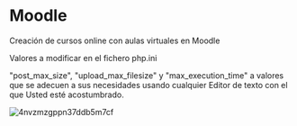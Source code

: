 # Moodle
Creación de cursos online con aulas virtuales en Moodle

Valores a modificar en el fichero php.ini

"post_max_size", "upload_max_filesize" y "max_execution_time" a valores que se adecuen a sus necesidades usando cualquier Editor de texto con el que Usted esté acostumbrado.

![4nvzmzgppn37ddb5m7cf](https://github.com/JLalib/docker-moodle/assets/57844755/2b89c586-16c7-45a4-b7a6-341261f26580)
